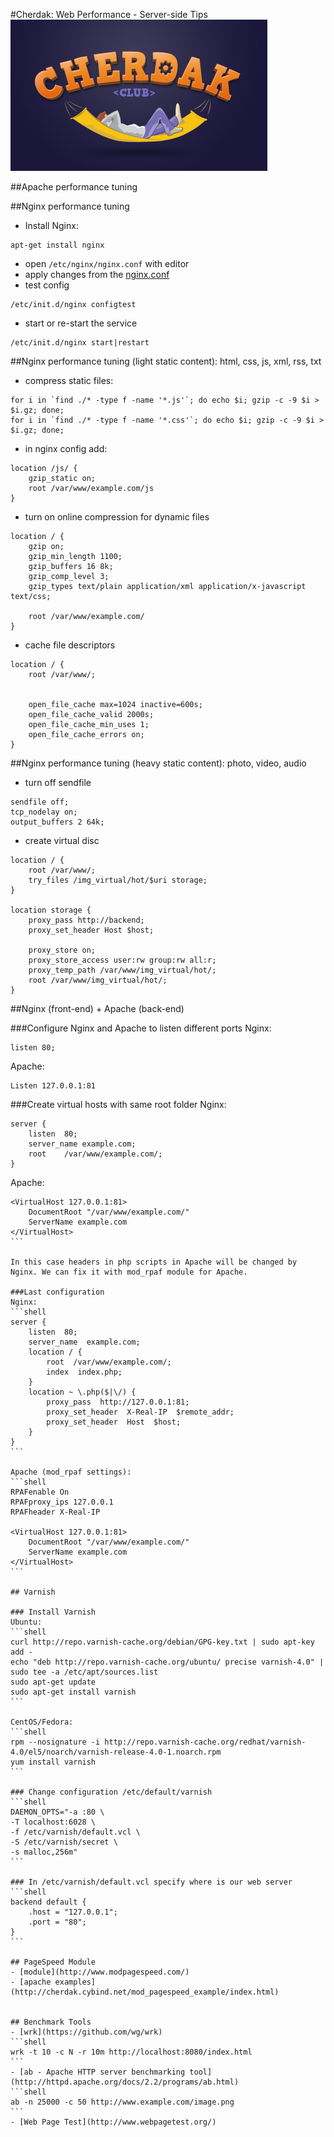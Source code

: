 #Cherdak: Web Performance - Server-side Tips
![Cherdak](../logo.jpg)

##Apache performance tuning

##Nginx performance tuning
- Install Nginx:
```shell
apt-get install nginx
```
- open <code>/etc/nginx/nginx.conf</code> with editor
- apply changes from the [nginx.conf](nginx.conf)
- test config
```shell
/etc/init.d/nginx configtest
```
- start or re-start the service
```shell
/etc/init.d/nginx start|restart
```

##Nginx performance tuning (light static content): html, css, js, xml, rss, txt
- compress static files:
```shell
for i in `find ./* -type f -name '*.js'`; do echo $i; gzip -c -9 $i > $i.gz; done;
for i in `find ./* -type f -name '*.css'`; do echo $i; gzip -c -9 $i > $i.gz; done;
```
- in nginx config add:
```shell
location /js/ {
	gzip_static on;
	root /var/www/example.com/js
}
```

- turn on online compression for dynamic files
```shell
location / {
	gzip on;
	gzip_min_length 1100;
	gzip_buffers 16 8k;
	gzip_comp_level 3;
	gzip_types text/plain application/xml application/x-javascript text/css;

	root /var/www/example.com/
}
```

- cache file descriptors
```shell
location / {
	root /var/www/;


	open_file_cache max=1024 inactive=600s;
	open_file_cache_valid 2000s;
	open_file_cache_min_uses 1;
	open_file_cache_errors on;
}
```

##Nginx performance tuning (heavy static content): photo, video, audio
- turn off sendfile
```shell
sendfile off;
tcp_nodelay on;
output_buffers 2 64k;
```
- create virtual disc
```shell
location / {
	root /var/www/;
	try_files /img_virtual/hot/$uri storage;
}

location storage {
	proxy_pass http://backend;
	proxy_set_header Host $host;

	proxy_store on;
	proxy_store_access user:rw group:rw all:r;
	proxy_temp_path /var/www/img_virtual/hot/;
	root /var/www/img_virtual/hot/;
}
```


##Nginx (front-end) + Apache (back-end)

###Configure Nginx and Apache to listen different ports
Nginx:
```shell
listen 80;
```
Apache:
```shell
Listen 127.0.0.1:81
```

###Create virtual hosts with same root folder
Nginx:
```shell
server {
	listen	80;
	server_name	example.com;
	root	/var/www/example.com/;
}
```
Apache:
````shell
<VirtualHost 127.0.0.1:81>
	DocumentRoot "/var/www/example.com/"
	ServerName example.com
</VirtualHost>
```

In this case headers in php scripts in Apache will be changed by Nginx. We can fix it with mod_rpaf module for Apache.

###Last configuration
Nginx:
```shell
server {
	listen  80;
	server_name  example.com;
	location / {
		root  /var/www/example.com/;
		index  index.php;
	}
	location ~ \.php($|\/) {
		proxy_pass  http://127.0.0.1:81;
		proxy_set_header  X-Real-IP  $remote_addr;
		proxy_set_header  Host  $host;
	}
}
```

Apache (mod_rpaf settings):
```shell
RPAFenable On
RPAFproxy_ips 127.0.0.1
RPAFheader X-Real-IP

<VirtualHost 127.0.0.1:81>
	DocumentRoot "/var/www/example.com/"
	ServerName example.com
</VirtualHost>
```

## Varnish

### Install Varnish
Ubuntu:
```shell
curl http://repo.varnish-cache.org/debian/GPG-key.txt | sudo apt-key add -
echo "deb http://repo.varnish-cache.org/ubuntu/ precise varnish-4.0" | sudo tee -a /etc/apt/sources.list
sudo apt-get update
sudo apt-get install varnish
```

CentOS/Fedora:
```shell
rpm --nosignature -i http://repo.varnish-cache.org/redhat/varnish-4.0/el5/noarch/varnish-release-4.0-1.noarch.rpm
yum install varnish
```

### Change configuration /etc/default/varnish
```shell
DAEMON_OPTS="-a :80 \
-T localhost:6028 \
-f /etc/varnish/default.vcl \
-S /etc/varnish/secret \
-s malloc,256m"
```

### In /etc/varnish/default.vcl specify where is our web server
```shell
backend default {
	.host = "127.0.0.1";
	.port = "80";
}
```

## PageSpeed Module
- [module](http://www.modpagespeed.com/)
- [apache examples](http://cherdak.cybind.net/mod_pagespeed_example/index.html)


## Benchmark Tools
- [wrk](https://github.com/wg/wrk)
```shell
wrk -t 10 -c N -r 10m http://localhost:8080/index.html
```
- [ab - Apache HTTP server benchmarking tool](http://httpd.apache.org/docs/2.2/programs/ab.html)
```shell
ab -n 25000 -c 50 http://www.example.com/image.png
```
- [Web Page Test](http://www.webpagetest.org/)
